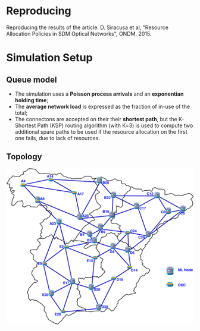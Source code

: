 # Reproducing
Reproducing the results of the article: D. Siracusa et al, "Resource Allocation Policies in SDM Optical Networks", ONDM, 2015.

# Simulation Setup

## Queue model 

- The simulation uses a **Poisson process arrivals** and an **exponentian holding time**;
- The **average network load** is expressed as the fraction of in-use of the total; 
- The connectons are accepted on their their **shortest path**, but the K-Shortest Path (KSP) routing algorithm (with K=3) is used to compute two additional spare paths to be used if the resource allocation on the first one fails, due to lack of resources.

## Topology

![topology]

[topology]: https://github.com/alaelson/reproducing1/blob/master/figures/spanish_backbone.jpg?raw=true "Spanish backbone network"


